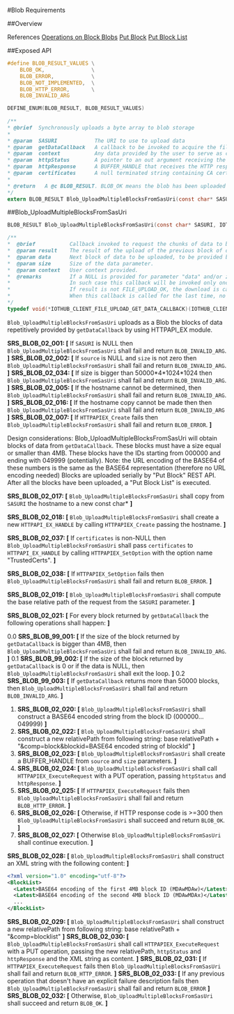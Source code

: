 #Blob Requirements

##Overview

References
[Operations on Block Blobs](https://msdn.microsoft.com/en-us/library/azure/ee691974.aspx)
[Put Block](https://msdn.microsoft.com/en-us/library/azure/dd135726.aspx)
[Put Block List](https://msdn.microsoft.com/en-us/library/azure/dd179467.aspx)

##Exposed API
```c
#define BLOB_RESULT_VALUES \
    BLOB_OK,               \
    BLOB_ERROR,            \
    BLOB_NOT_IMPLEMENTED,  \
    BLOB_HTTP_ERROR,       \
    BLOB_INVALID_ARG    

DEFINE_ENUM(BLOB_RESULT, BLOB_RESULT_VALUES)
    
/**
* @brief  Synchronously uploads a byte array to blob storage
*
* @param  SASURI            The URI to use to upload data
* @param  getDataCallback   A callback to be invoked to acquire the file chunks to be uploaded, as well as to indicate the status of the upload of the previous block.
* @param  context           Any data provided by the user to serve as context on getDataCallback.
* @param  httpStatus        A pointer to an out argument receiving the HTTP status (available only when the return value is BLOB_OK)
* @param  httpResponse      A BUFFER_HANDLE that receives the HTTP response from the server (available only when the return value is BLOB_OK)
* @param  certificates      A null terminated string containing CA certificates to be used
*
* @return	A @c BLOB_RESULT. BLOB_OK means the blob has been uploaded successfully. Any other value indicates an error
*/
extern BLOB_RESULT Blob_UploadMultipleBlocksFromSasUri(const char* SASURI, IOTHUB_CLIENT_FILE_UPLOAD_GET_DATA_CALLBACK getDataCallback, void* context, unsigned int* httpStatus, BUFFER_HANDLE httpResponse, const char* certificates);
```

##Blob_UploadMultipleBlocksFromSasUri 
```c
BLOB_RESULT Blob_UploadMultipleBlocksFromSasUri(const char* SASURI, IOTHUB_CLIENT_FILE_UPLOAD_GET_DATA_CALLBACK getDataCallback, void* context, unsigned int* httpStatus, BUFFER_HANDLE httpResponse, const char* certificates)

/**
*  @brief           Callback invoked to request the chunks of data to be uploaded.
*  @param result    The result of the upload of the previous block of data provided by the user.
*  @param data      Next block of data to be uploaded, to be provided by the user when this callback is invoked.
*  @param size      Size of the data parameter.
*  @param context   User context provided.
*  @remarks         If a NULL is provided for parameter "data" and/or zero is provided for "size", the user indicates to the client that the complete file has been uploaded.
*                   In such case this callback will be invoked only once more to indicate the status of the final block upload.
*                   If result is not FILE_UPLOAD_OK, the download is cancelled and this callback stops being invoked.
*                   When this callback is called for the last time, no data or size is expected, so data and size are set to NULL
*/
typedef void(*IOTHUB_CLIENT_FILE_UPLOAD_GET_DATA_CALLBACK)(IOTHUB_CLIENT_FILE_UPLOAD_RESULT result, unsigned char const ** data, size_t* size, void* context);
```
`Blob_UploadMultipleBlocksFromSasUri` uploads as a Blob the blocks of data repetitively provided by `getDataCallback` by using HTTPAPI_EX module.


**SRS_BLOB_02_001: [** If `SASURI` is NULL then `Blob_UploadMultipleBlocksFromSasUri` shall fail and return `BLOB_INVALID_ARG`. **]**
**SRS_BLOB_02_002: [** If `source` is NULL and `size` is not zero then `Blob_UploadMultipleBlocksFromSasUri` shall fail and return `BLOB_INVALID_ARG`. **]**
**SRS_BLOB_02_034: [** If size is bigger than 50000\*4\*1024\*1024 then `Blob_UploadMultipleBlocksFromSasUri` shall fail and return `BLOB_INVALID_ARG`. **]**
**SRS_BLOB_02_005: [** If the hostname cannot be determined, then `Blob_UploadMultipleBlocksFromSasUri` shall fail and return `BLOB_INVALID_ARG`. **]**
**SRS_BLOB_02_016: [** If the hostname copy cannot be made then then `Blob_UploadMultipleBlocksFromSasUri` shall fail and return ``BLOB_INVALID_ARG`` **]**
**SRS_BLOB_02_007: [** If `HTTPAPIEX_Create` fails then `Blob_UploadMultipleBlocksFromSasUri` shall fail and return `BLOB_ERROR`. **]**


Design considerations: Blob_UploadMultipleBlocksFromSasUri will obtain blocks of data from `getDataCallback`.
These blocks must have a size equal or smaller than 4MB.
These blocks have the IDs starting from 000000 and ending with 049999 (potentially). 
    Note: the URL encoding of the BASE64 of these numbers is the same as the BASE64 representation (therefore no URL encoding needed)
Blocks are uploaded serially by "Put Block" REST API. After all the blocks have been uploaded, a "Put Block List" is executed.

**SRS_BLOB_02_017: [** `Blob_UploadMultipleBlocksFromSasUri` shall copy from `SASURI` the hostname to a new const char\* **]**

**SRS_BLOB_02_018: [** `Blob_UploadMultipleBlocksFromSasUri` shall create a new `HTTPAPI_EX_HANDLE` by calling `HTTPAPIEX_Create` passing the hostname. **]**

**SRS_BLOB_02_037: [** If `certificates` is non-NULL then `Blob_UploadMultipleBlocksFromSasUri` shall pass `certificates` to `HTTPAPI_EX_HANDLE` by calling `HTTPAPIEX_SetOption` with the option name "TrustedCerts". **]**

**SRS_BLOB_02_038: [** If `HTTPAPIEX_SetOption` fails then `Blob_UploadMultipleBlocksFromSasUri` shall fail and return `BLOB_ERROR`. **]**

**SRS_BLOB_02_019: [** `Blob_UploadMultipleBlocksFromSasUri` shall compute the base relative path of the request from the `SASURI` parameter. **]**
 
**SRS_BLOB_02_021: [** For every block returned by `getDataCallback` the following operations shall happen: **]**
  
0.0 **SRS_BLOB_99_001: [** If the size of the block returned by `getDataCallback` is bigger than 4MB, then `Blob_UploadMultipleBlocksFromSasUri` shall fail and return `BLOB_INVALID_ARG`. **]**
0.1 **SRS_BLOB_99_002: [** If the size of the block returned by `getDataCallback` is 0 or if the data is NULL, then `Blob_UploadMultipleBlocksFromSasUri` shall exit the loop. **]**
0.2 **SRS_BLOB_99_003: [** If `getDataCallback` returns more than 50000 blocks, then `Blob_UploadMultipleBlocksFromSasUri` shall fail and return `BLOB_INVALID_ARG`. **]**
1. **SRS_BLOB_02_020: [** `Blob_UploadMultipleBlocksFromSasUri` shall construct a BASE64 encoded string from the block ID (000000... 049999) **]**
2. **SRS_BLOB_02_022: [** `Blob_UploadMultipleBlocksFromSasUri` shall construct a new relativePath from following string: base relativePath + "&comp=block&blockid=BASE64 encoded string of blockId" **]**
3. **SRS_BLOB_02_023: [** `Blob_UploadMultipleBlocksFromSasUri` shall create a BUFFER_HANDLE from `source` and `size` parameters. **]**
4. **SRS_BLOB_02_024: [** `Blob_UploadMultipleBlocksFromSasUri` shall call `HTTPAPIEX_ExecuteRequest` with a PUT operation, passing `httpStatus` and `httpResponse`. **]**
5. **SRS_BLOB_02_025: [** If `HTTPAPIEX_ExecuteRequest` fails then `Blob_UploadMultipleBlocksFromSasUri` shall fail and return `BLOB_HTTP_ERROR`. **]**
6. **SRS_BLOB_02_026: [** Otherwise, if HTTP response code is >=300 then `Blob_UploadMultipleBlocksFromSasUri` shall succeed and return `BLOB_OK`. **]**
7. **SRS_BLOB_02_027: [** Otherwise `Blob_UploadMultipleBlocksFromSasUri` shall continue execution. **]**

**SRS_BLOB_02_028: [** `Blob_UploadMultipleBlocksFromSasUri` shall construct an XML string with the following content: **]**
```xml
<?xml version="1.0" encoding="utf-8"?>
<BlockList>
  <Latest>BASE64 encoding of the first 4MB block ID (MDAwMDAw)</Latest>
  <Latest>BASE64 encoding of the second 4MB block ID (MDAwMDAx)</Latest>
  ...
</BlockList>
```

**SRS_BLOB_02_029: [** `Blob_UploadMultipleBlocksFromSasUri` shall construct a new relativePath from following string: base relativePath + "&comp=blocklist" **]**
**SRS_BLOB_02_030: [** `Blob_UploadMultipleBlocksFromSasUri` shall call `HTTPAPIEX_ExecuteRequest` with a PUT operation, passing the new relativePath, `httpStatus` and `httpResponse` and the XML string as content. **]**
**SRS_BLOB_02_031: [** If `HTTPAPIEX_ExecuteRequest` fails then `Blob_UploadMultipleBlocksFromSasUri` shall fail and return `BLOB_HTTP_ERROR`. **]**
**SRS_BLOB_02_033: [** If any previous operation that doesn't have an explicit failure description fails then `Blob_UploadMultipleBlocksFromSasUri` shall fail and return `BLOB_ERROR` **]**  
**SRS_BLOB_02_032: [** Otherwise, `Blob_UploadMultipleBlocksFromSasUri` shall succeed and return `BLOB_OK`. **]**